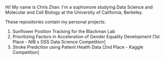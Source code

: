 Hi! My name is Chris Zhan. I'm a sophomore studying Data Science and Molecular and Cell Biology at the University of California, Berkeley.

These repositories contain my personal projects: 
1. Sunflower Position Tracking for the Blackman Lab
2. Prioritizing Factors in Acceleration of Gender Equality Development [1st Place - NIB x DSS Data Science Competition]
3. Stroke Prediction using Patient Health Data [2nd Place - Kaggle Competition]

<!---
zhanchris/zhanchris is a ✨ special ✨ repository because its `README.md` (this file) appears on your GitHub profile.
You can click the Preview link to take a look at your changes.
--->

